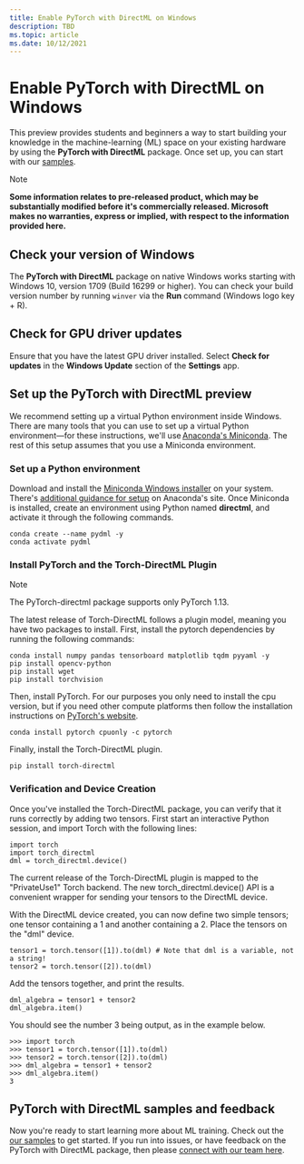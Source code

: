```yaml
---
title: Enable PyTorch with DirectML on Windows
description: TBD
ms.topic: article
ms.date: 10/12/2021
---
```


# Enable PyTorch with DirectML on Windows

This preview provides students and beginners a way to start building your knowledge in the machine-learning (ML) space on your existing hardware by using the **PyTorch with DirectML** package. Once set up, you can start with our [samples](https://github.com/microsoft/DirectML/tree/master/PyTorch).

> [!NOTE]
> **Some information relates to pre-released product, which may be substantially modified before it's commercially released. Microsoft makes no warranties, express or implied, with respect to the information provided here.**

## Check your version of Windows 

The **PyTorch with DirectML** package on native Windows works starting with Windows 10, version 1709 (Build 16299 or higher). You can check your build version number by running `winver` via the **Run** command (Windows logo key + R).

## Check for GPU driver updates

Ensure that you have the latest GPU driver installed. Select **Check for updates** in the **Windows Update** section of the **Settings** app.

## Set up the PyTorch with DirectML preview 

We recommend setting up a virtual Python environment inside Windows. There are many tools that you can use to set up a virtual Python environment&mdash;for these instructions, we'll use [Anaconda's Miniconda](https://docs.conda.io/en/latest/miniconda.html). The rest of this setup assumes that you use a Miniconda environment. 

### Set up a Python environment 

Download and install the [Miniconda Windows installer](https://docs.conda.io/en/latest/miniconda.html#windows-installers) on your system. There's [additional guidance for setup](https://conda.io/projects/conda/en/latest/user-guide/install/windows.html) on Anaconda's site. Once Miniconda is installed, create an environment using Python named **directml**, and activate it through the following commands.

```
conda create --name pydml -y
conda activate pydml
```

### Install PyTorch and the Torch-DirectML Plugin 

> [!NOTE]
> The PyTorch-directml package supports only PyTorch 1.13.

The latest release of Torch-DirectML follows a plugin model, meaning you have two packages to install. First, install the pytorch dependencies by running the following commands:

```
conda install numpy pandas tensorboard matplotlib tqdm pyyaml -y
pip install opencv-python
pip install wget
pip install torchvision
```

Then, install PyTorch. For our purposes you only need to install the cpu version, but if you need other compute platforms then follow the installation instructions on [PyTorch's website](https://pytorch.org/get-started/locally/).

```
conda install pytorch cpuonly -c pytorch
```

Finally, install the Torch-DirectML plugin.
```
pip install torch-directml
```

### Verification and Device Creation

Once you've installed the Torch-DirectML package, you can verify that it runs correctly by adding two tensors. First start an interactive Python session, and import Torch with the following lines:

```
import torch
import torch_directml
dml = torch_directml.device()
```
The current release of the Torch-DirectML plugin is mapped to the "PrivateUse1" Torch backend. The new torch_directml.device() API is a convenient wrapper for sending your tensors to the DirectML device.

With the DirectML device created, you can now define two simple tensors; one tensor containing a 1 and another containing a 2. Place the tensors on the "dml" device.

```
tensor1 = torch.tensor([1]).to(dml) # Note that dml is a variable, not a string!
tensor2 = torch.tensor([2]).to(dml)
```

Add the tensors together, and print the results.

```
dml_algebra = tensor1 + tensor2
dml_algebra.item()
```

You should see the number 3 being output, as in the example below.

```
>>> import torch
>>> tensor1 = torch.tensor([1]).to(dml)
>>> tensor2 = torch.tensor([2]).to(dml)
>>> dml_algebra = tensor1 + tensor2
>>> dml_algebra.item()
3
```  

## PyTorch with DirectML samples and feedback 

Now you're ready to start learning more about ML training. Check out the [our samples](https://github.com/microsoft/DirectML/tree/master/PyTorch) to get started. If you run into issues, or have feedback on the PyTorch with DirectML package, then please [connect with our team here](https://github.com/microsoft/DirectML/issues).
